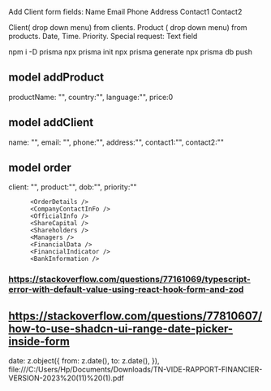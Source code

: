 Add Client form fields:
Name
Email
Phone
Address
Contact1
Contact2


Client( drop down menu) from clients.
Product ( drop down menu) from products.
Date, Time.
Priority.
Special request: Text field


npm i -D prisma
npx prisma init
npx prisma generate
npx prisma db push


## model addProduct
productName: "",
country:"",
language:"",
price:0

## model addClient
name: "",
email: "",
phone:"",
address:"",
contact1:"",
contact2:""

## model order
client: "",
product:"",
dob:"",
priority:""


          <OrderDetails />
          <CompanyContactInFo />
          <OfficialInfo />
          <ShareCapital />
          <Shareholders />
          <Managers />
          <FinancialData />
          <FinancialIndicator />
          <BankInformation />


### https://stackoverflow.com/questions/77161069/typescript-error-with-default-value-using-react-hook-form-and-zod

## https://stackoverflow.com/questions/77810607/how-to-use-shadcn-ui-range-date-picker-inside-form

  date: z.object({
    from: z.date(),
    to: z.date(),
  }),
  file:///C:/Users/Hp/Documents/Downloads/TN-VIDE-RAPPORT-FINANCIER-VERSION-2023%20(11)%20(1).pdf